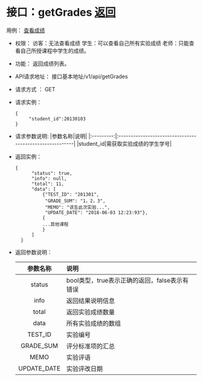 ﻿<!-- markdownlint-disable MD033-->
<!-- 禁止MD033类型的警告 https://www.npmjs.com/package/markdownlint -->

# 接口：getGrades  [返回](../README.md)
用例： [查看成绩](../用例/学生列表.md)

- 权限：
    访客：无法查看成绩
    学生：可以查看自己所有实验成绩
    老师：只能查看自己所授课程中学生的成绩。

- 功能：
    返回成绩列表。

- API请求地址：
   接口基本地址/v1/api/getGrades

- 请求方式 ：
    GET
- 请求实例： 

      {
           "student_id":20130103
      }
      
- 请求参数说明:
  |参数名称|说明|
  |:---------:|:--------------------------------------------------------|
  |student_id|需获取实验成绩的学生学号|

- 返回实例：

      {
            "status": true,
            "info": null,
            "total": 11,
            "data": [
                {"TEST_ID": "201301",
                 "GRADE_SUM": "1，2，3",
                 "MEMO": "该生此次实验...",
                 "UPDATE_DATE": "2018-06-03 12:23:93"},
                {
                ...其他课程
                }
            ]
        }

- 返回参数说明：

  |参数名称|说明|
  |:---------:|:--------------------------------------------------------|
  |status|bool类型，true表示正确的返回，false表示有错误|
  |info|返回结果说明信息|
  |total|返回实验成绩数量|
  |data|所有实验成绩的数组|
  |TEST_ID|实验编号|
  |GRADE_SUM|评分标准项的汇总|
  |MEMO|实验评语|
  |UPDATE_DATE|实验评改日期|
